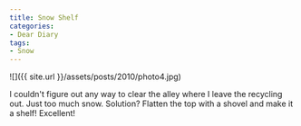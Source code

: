 ```yaml
---
title: Snow Shelf
categories:
- Dear Diary
tags:
- Snow
---
```


![]({{ site.url }}/assets/posts/2010/photo4.jpg)
  



I couldn't figure out any way to clear the alley where I leave the recycling out. Just too much snow. Solution? Flatten the top with a shovel and make it a shelf! Excellent!
